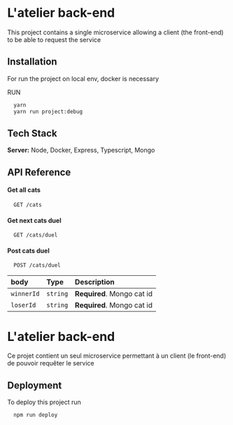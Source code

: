 
# L'atelier back-end

This project contains a single microservice allowing a client (the front-end) to be able to request the service 

## Installation

For run the project on local env, docker is necessary 

RUN
```bash
  yarn 
  yarn run project:debug
```

## Tech Stack

**Server:** Node, Docker, Express, Typescript, Mongo


## API Reference

#### Get all cats

```https
  GET /cats
```

#### Get next cats duel

```https
  GET /cats/duel
```

#### Post cats duel

```https
  POST /cats/duel
```

| body | Type     | Description                       |
| :-------- | :------- | :-------------------------------- |
| `winnerId`      | `string` | **Required**. Mongo cat id |
| `loserId`      | `string` | **Required**.  Mongo cat id |



# L'atelier back-end

Ce projet contient un seul microservice permettant à un client (le front-end) de pouvoir requêter le service 

## Deployment

To deploy this project run

```bash
  npm run deploy
```

